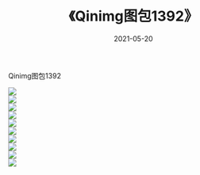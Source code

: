 ﻿---
layout: post
title:  《Qinimg图包1392》
date:   2021-05-20
img: http://imgx.orgx.ga/Qinimg图包/Qinimg图包1392/000.jpg
categories: [美女, 清纯, 唯美]
---

Qinimg图包1392

 ![](http://imgx.orgx.ga/Qinimg图包/Qinimg图包1392/001.jpg) <br>![](http://imgx.orgx.ga/Qinimg图包/Qinimg图包1392/002.jpg) <br>![](http://imgx.orgx.ga/Qinimg图包/Qinimg图包1392/003.jpg) <br>![](http://imgx.orgx.ga/Qinimg图包/Qinimg图包1392/004.jpg) <br>![](http://imgx.orgx.ga/Qinimg图包/Qinimg图包1392/005.jpg) <br>![](http://imgx.orgx.ga/Qinimg图包/Qinimg图包1392/006.jpg) <br>![](http://imgx.orgx.ga/Qinimg图包/Qinimg图包1392/007.jpg) <br>![](http://imgx.orgx.ga/Qinimg图包/Qinimg图包1392/008.jpg) <br>![](http://imgx.orgx.ga/Qinimg图包/Qinimg图包1392/009.jpg) <br>![](http://imgx.orgx.ga/Qinimg图包/Qinimg图包1392/010.jpg) <br>